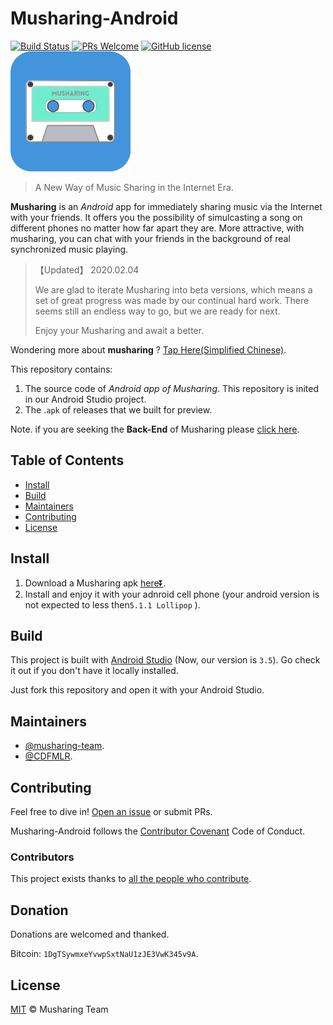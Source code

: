 # Musharing-Android

[![Build Status](https://img.shields.io/travis/npm/npm/latest.svg?style=flat-square)](https://travis-ci.org/npm/npm) [![PRs Welcome](https://img.shields.io/badge/PRs-welcome-brightgreen.svg?style=flat-square)](http://makeapullrequest.com) [![GitHub license](https://img.shields.io/badge/license-MIT-blue.svg?style=flat-square)](https://github.com/your/your-project/blob/master/LICENSE) ![Logo of the project](images/logo-Beta.png)

> A New Way of Music Sharing in the Internet Era.

**Musharing** is an *Android* app for immediately sharing music via the Internet with your friends. It offers you the possibility of simulcasting a song on different phones no matter how far apart they are.  More attractive, with musharing, you can chat with your friends in the background of real synchronized music playing.

> 【Updated】 2020.02.04
>
> We are glad to iterate Musharing into beta versions, which means a set of great progress was made by our continual hard work. There seems still an endless way to go, but we are ready for next.
>
> Enjoy your Musharing and await a better.

Wondering more about **musharing** ? [Tap Here(Simplified Chinese)](./musharing.md).

This repository contains:

1. The source code of *Android app of Musharing*. This repository is inited in our Android Studio project.
2. The .`apk` of releases that we built for preview.

Note. if you are seeking the **Back-End** of Musharing please [click here](https://github.com/musharing-team/Musharing-Server).

## Table of Contents

- [Install](#install)
- [Build](#build)
- [Maintainers](#maintainers)
- [Contributing](#contributing)
- [License](#license)

## Install

1. Download a Musharing apk [here⏬](./release).
2. Install and enjoy it with your adnroid cell phone (your android version is not expected to less then`5.1.1 Lollipop` ).


## Build

This project is built with [Android Studio](https://developer.android.google.cn/studio/) (Now, our version is `3.5`). Go check it out if you don't have it locally installed.

Just fork this repository and open it with your Android Studio. 

## Maintainers

* [@musharing-team](https://github.com/musharing-team).
* [@CDFMLR](https://github.com/cdfmlr).

## Contributing

Feel free to dive in! [Open an issue](https://github.com/musharing-team/Musharing-Android/issues/new) or submit PRs.

Musharing-Android follows the [Contributor Covenant](http://contributor-covenant.org/version/1/3/0/) Code of Conduct.

### Contributors

This project exists thanks to [all the people who contribute](https://github.com/musharing-team/Musharing-Android/graphs/contributors). 

## Donation

Donations are welcomed and thanked.

Bitcoin: `1DgTSywmxeYvwpSxtNaU1zJE3VwK345v9A`.

## License

[MIT](LICENSE) © Musharing Team
